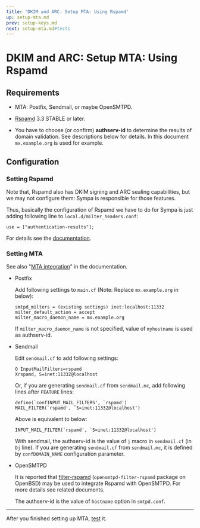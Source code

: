 ```yaml
---
title: 'DKIM and ARC: Setup MTA: Using Rspamd'
up: setup-mta.md
prev: setup-keys.md
next: setup-mta.md#tests
---
```


DKIM and ARC: Setup MTA: Using Rspamd
=====================================

Requirements
------------

  * MTA: Postfix, Sendmail, or maybe OpenSMTPD.
  * [Rspamd](https://www.rspamd.com/) 3.3 STABLE or later.

  * You have to choose (or confirm) **authserv-id** to determine the
    results of domain validation.  See descriptions below for details.
    In this document `mx.example.org` is used for example.

Configuration
-------------

### Setting Rspamd

Note that,
Rspamd also has DKIM signing and ARC sealing capabilities, but we may
not configure them: Sympa is responsible for those features.

Thus, basically the configuration of Rspamd we have to do for Sympa is just
adding following line to `local.d/milter_headers.conf`:

``` code
use = ["authentication-results"];
```
For details see the
[documentation](https://rspamd.com/doc/modules/milter_headers.html).

### Setting MTA

See also "[MTA integration](https://rspamd.com/doc/integration.html)"
in the documentation.

  * Postfix

    Add following settings to `main.cf` (Note:
    Replace `mx.example.org` in below):

    ``` code
    smtpd_milters = (existing settings) inet:localhost:11332
    milter_default_action = accept
    milter_macro_daemon_name = mx.example.org
    ```
    If `milter_macro_daemon_name` is not specified, value of `myhostname`
    is used as authserv-id.

  * Sendmail

    Edit `sendmail.cf` to add following settings:
    ``` code
    O InputMailFilters=rspamd
    Xrspamd, S=inet:11332@localhost
    ```
    Or, if you are generating `sendmail.cf` from `sendmail.mc`, add following
    lines after `FEATURE` lines:
    ``` code
    define(`confINPUT_MAIL_FILTERS', `rspamd')
    MAIL_FILTER(`rspamd', `S=inet:11332@localhost')
    ```
    Above is equivalent to below:
    ``` code
    INPUT_MAIL_FILTER(`rspamd', `S=inet:11332@localhost')
    ```

    With sendmail, the authserv-id is the value of `j` macro in `sendmail.cf`
    (in `Dj` line).
    If you are generating `sendmail.cf` from `sendmail.mc`, it is defined
    by `confDOMAIN_NAME` configuration parameter.

  * OpenSMTPD

    It is reported that
    [filter-rspamd](https://github.com/poolpOrg/filter-rspamd)
    (`opensmtpd-filter-rspamd` package on OpenBSD) may be used to integrate
    Rspamd with OpenSMTPD.  For more details see related documents.

    The authserv-id is the value of `hostname` option in `smtpd.conf`.

----

After you finished setting up MTA, [test](setup-mta.md#tests) it.

